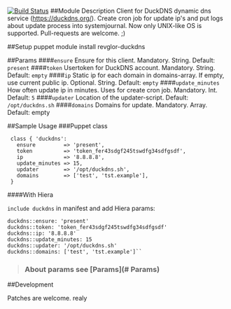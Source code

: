[![Build Status](https://travis-ci.org/mbobakov/puppet-duckdns.png)](https://travis-ci.org/mbobakov/puppet-duckdns)
##Module Description
Client for DuckDNS dynamic dns service (https://duckdns.org/). Create cron job for update ip's and put logs about update process into systemjournal. Now only UNIX-like OS is supported. Pull-requests are welcome. ;)  

##Setup
puppet module install revglor-duckdns

##Params
####`ensure`
   Ensure for this client. Mandatory. String. Default: `present`
####`token`
   Usertoken for DuckDNS account. Mandatory. String. Default: `empty`
####`ip`
   Static ip for each domain in domains-array. If empty, use current public ip. Optional. String. Default: `empty`
####`update_minutes`
   How often update ip in minutes. Uses for create cron job. Mandatory. Int. Default: `5`
####`updater`
   Location of the updater-script. Default: `/opt/duckdns.sh`
####`domains`
   Domains for update. Mandatory. Array. Default: empty

##Sample Usage
###Puppet class
   ```puppet
    class { 'duckdns':
      ensure         => 'present',
      token          => 'token_fer43sdgf245tswdfg34sdfgsdf',
      ip             => '8.8.8.8',
      update_minutes => 15,
      updater        => '/opt/duckdns.sh',
      domains        => ['test', 'tst.example'],
    } 
   ```
####With Hiera 
  
  ``include duckdns`` in manifest and 
    add Hiera params: 
    
    
    duckdns::ensure: 'present'
    duckdns::token: 'token_fer43sdgf245tswdfg34sdfgsdf'
    duckdns::ip: '8.8.8.8' 
    duckdns::update_minutes: 15
    duckdns::updater: '/opt/duckdns.sh'
    duckdns::domains: ['test', 'tst.example']``
  
>### About params see [Params](# Params)

##Development

Patches are welcome. realy

